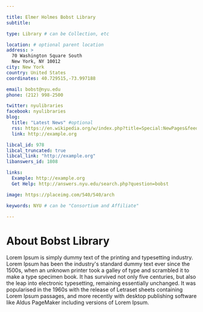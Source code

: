 ```yaml
---

title: Elmer Holmes Bobst Library
subtitle:

type: Library # can be Collection, etc

location: # optional parent location
address: >
  70 Washington Square South
  New York, NY 10012
city: New York
country: United States
coordinates: 40.729515,-73.997188

email: bobst@nyu.edu
phone: (212) 998-2500

twitter: nyulibraries
facebook: nyulibraries
blog:
  title: "Latest News" #optional
  rss: https://en.wikipedia.org/w/index.php?title=Special:NewPages&feed=rss
  link: http://example.org

libcal_id: 978
libcal_truncated: true
libcal_link: "http://example.org"
libanswers_id: 1808

links:
  Example: http://example.org
  Get Help: http://answers.nyu.edu/search.php?question=bobst

image: https://placeimg.com/540/540/arch

keywords: NYU # can be "Consortium and Affiliate"

---
```


# About Bobst Library

Lorem Ipsum is simply dummy text of the printing and typesetting industry. Lorem Ipsum has been the industry's standard dummy text ever since the 1500s, when an unknown printer took a galley of type and scrambled it to make a type specimen book. It has survived not only five centuries, but also the leap into electronic typesetting, remaining essentially unchanged. It was popularised in the 1960s with the release of Letraset sheets containing Lorem Ipsum passages, and more recently with desktop publishing software like Aldus PageMaker including versions of Lorem Ipsum.
